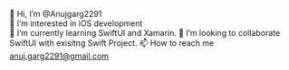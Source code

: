 👋 Hi, I’m @Anujgarg2291	            
👀 I’m interested in iOS development                        
🌱 I’m currently learning SwiftUI and Xamarin.
💞️ I’m looking to collaborate SwiftUI with exisitng Swift Project.
📫 How to reach me anuj.garg2291@gmail.com

